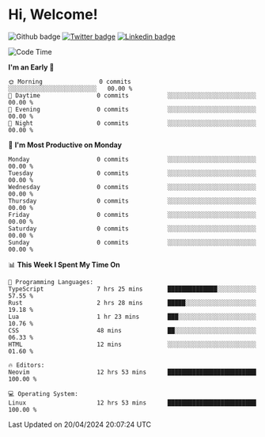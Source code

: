   # Hi, Welcome!
  ![Github badge](https://img.shields.io/github/followers/kraken-afk.svg?style=social&label=Follow&maxAge=2592000)
  [![Twitter badge](https://img.shields.io/badge/-Twitter-00acee?style=flat-square&logo=Twitter&logoColor=white)](https://twitter.com/trshppl)
  [![Linkedin badge](https://img.shields.io/badge/LinkedIn-0077B5?style=flat-square&logo=linkedin&logoColor=white)](https://www.linkedin.com/in/noveanrer)
<!--START_SECTION:waka-->
![Code Time](http://img.shields.io/badge/Code%20Time-150%20hrs%2035%20mins-blue)

**I'm an Early 🐤** 

```text
🌞 Morning                0 commits           ░░░░░░░░░░░░░░░░░░░░░░░░░   00.00 % 
🌆 Daytime                0 commits           ░░░░░░░░░░░░░░░░░░░░░░░░░   00.00 % 
🌃 Evening                0 commits           ░░░░░░░░░░░░░░░░░░░░░░░░░   00.00 % 
🌙 Night                  0 commits           ░░░░░░░░░░░░░░░░░░░░░░░░░   00.00 % 
```
📅 **I'm Most Productive on Monday** 

```text
Monday                   0 commits           ░░░░░░░░░░░░░░░░░░░░░░░░░   00.00 % 
Tuesday                  0 commits           ░░░░░░░░░░░░░░░░░░░░░░░░░   00.00 % 
Wednesday                0 commits           ░░░░░░░░░░░░░░░░░░░░░░░░░   00.00 % 
Thursday                 0 commits           ░░░░░░░░░░░░░░░░░░░░░░░░░   00.00 % 
Friday                   0 commits           ░░░░░░░░░░░░░░░░░░░░░░░░░   00.00 % 
Saturday                 0 commits           ░░░░░░░░░░░░░░░░░░░░░░░░░   00.00 % 
Sunday                   0 commits           ░░░░░░░░░░░░░░░░░░░░░░░░░   00.00 % 
```


📊 **This Week I Spent My Time On** 

```text
💬 Programming Languages: 
TypeScript               7 hrs 25 mins       ██████████████░░░░░░░░░░░   57.55 % 
Rust                     2 hrs 28 mins       █████░░░░░░░░░░░░░░░░░░░░   19.18 % 
Lua                      1 hr 23 mins        ███░░░░░░░░░░░░░░░░░░░░░░   10.76 % 
CSS                      48 mins             ██░░░░░░░░░░░░░░░░░░░░░░░   06.33 % 
HTML                     12 mins             ░░░░░░░░░░░░░░░░░░░░░░░░░   01.60 % 

🔥 Editors: 
Neovim                   12 hrs 53 mins      █████████████████████████   100.00 % 

💻 Operating System: 
Linux                    12 hrs 53 mins      █████████████████████████   100.00 % 
```


 Last Updated on 20/04/2024 20:07:24 UTC
<!--END_SECTION:waka-->